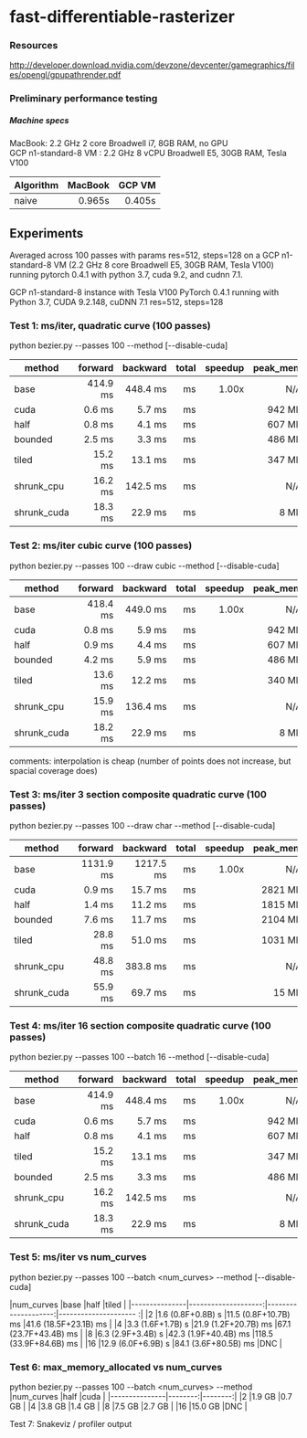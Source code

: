 # fast-differentiable-rasterizer

### Resources
http://developer.download.nvidia.com/devzone/devcenter/gamegraphics/files/opengl/gpupathrender.pdf

### Preliminary performance testing

##### Machine specs
MacBook: 2.2 GHz 2 core Broadwell i7, 8GB RAM, no GPU\
GCP n1-standard-8 VM : 2.2 GHz 8 vCPU Broadwell E5, 30GB RAM, Tesla V100

|Algorithm |MacBook  |GCP VM    |
|----------|--------:|---------:|
|naive     |0.965s   |0.405s    |

## Experiments
Averaged across 100 passes with params res=512, steps=128 on a GCP n1-standard-8 VM (2.2 GHz 8 core Broadwell E5, 30GB RAM, Tesla V100) running pytorch 0.4.1 with python 3.7, cuda 9.2, and cudnn 7.1.

GCP n1-standard-8 instance with Tesla V100
PyTorch 0.4.1 running with Python 3.7, CUDA 9.2.148, cuDNN 7.1
res=512, steps=128

### Test 1: ms/iter, quadratic curve (100 passes)
python bezier.py --passes 100 --method <method> [--disable-cuda]

|method         |forward  |backward |total    |speedup |peak_mem |
|---------------|--------:|--------:|--------:|-------:|--------:|
|base           |414.9 ms |448.4 ms |    ms   |1.00x   |N/A      |
|cuda           |0.6 ms   |5.7 ms   |    ms   |        |942 MB   |
|half           |0.8 ms   |4.1 ms   |    ms   |        |607 MB   |
|bounded        |2.5 ms   |3.3 ms   |    ms   |        |486 MB   |
|tiled          |15.2 ms  |13.1 ms  |    ms   |        |347 MB   |
|shrunk_cpu     |16.2 ms  |142.5 ms |    ms   |        |N/A      |
|shrunk_cuda    |18.3 ms  |22.9 ms  |    ms   |        |8 MB     |

### Test 2: ms/iter cubic curve (100 passes)
python bezier.py --passes 100 --draw cubic --method <method> [--disable-cuda]

|method         |forward  |backward |total    |speedup |peak_mem |
|---------------|--------:|--------:|--------:|-------:|--------:|
|base           |418.4 ms |449.0 ms |    ms   |1.00x   |N/A      |
|cuda           |0.8 ms   |5.9 ms   |    ms   |        |942 MB   |
|half           |0.9 ms   |4.4 ms   |    ms   |        |607 MB   |
|bounded        |4.2 ms   |5.9 ms   |    ms   |        |486 MB   |
|tiled          |13.6 ms  |12.2 ms  |    ms   |        |340 MB   |
|shrunk_cpu     |15.9 ms  |136.4 ms |    ms   |        |N/A      |
|shrunk_cuda    |18.2 ms  |22.9 ms  |    ms   |        |8 MB     |

comments: interpolation is cheap (number of points does not increase, but spacial coverage does)

### Test 3: ms/iter 3 section composite quadratic curve (100 passes)
python bezier.py --passes 100 --draw char --method <method> [--disable-cuda]

|method         |forward  |backward |total    |speedup |peak_mem |
|---------------|--------:|--------:|--------:|-------:|--------:|
|base           |1131.9 ms|1217.5 ms|    ms   |1.00x   |N/A      |
|cuda           |0.9 ms   |15.7 ms  |    ms   |        |2821 MB  |
|half           |1.4 ms   |11.2 ms  |    ms   |        |1815 MB  |
|bounded        |7.6 ms   |11.7 ms  |    ms   |        |2104 MB  |
|tiled          |28.8 ms  |51.0 ms  |    ms   |        |1031 MB  |
|shrunk_cpu     |48.8 ms  |383.8 ms |    ms   |        |N/A      |
|shrunk_cuda    |55.9 ms  |69.7 ms  |    ms   |        |15 MB    |

### Test 4: ms/iter 16 section composite quadratic curve (100 passes)
python bezier.py --passes 100 --batch 16 --method <method> [--disable-cuda]

|method         |forward  |backward |total    |speedup |peak_mem |
|---------------|--------:|--------:|--------:|-------:|--------:|
|base           |414.9 ms |448.4 ms |    ms   |1.00x   |N/A      |
|cuda           |0.6 ms   |5.7 ms   |    ms   |        |942 MB   |
|half           |0.8 ms   |4.1 ms   |    ms   |        |607 MB   |
|tiled          |15.2 ms  |13.1 ms  |    ms   |        |347 MB   |
|bounded        |2.5 ms   |3.3 ms   |    ms   |        |486 MB   |
|shrunk_cpu     |16.2 ms  |142.5 ms |    ms   |        |N/A      |
|shrunk_cuda    |18.3 ms  |22.9 ms  |    ms   |        |8 MB     |

### Test 5: ms/iter vs num_curves
python bezier.py --passes 100 --batch <num_curves> --method <method> [--disable-cuda]

|num_curves     |base                 |half                 |tiled                  |
|---------------|--------------------:|--------------------:|--------------------- :|
|2              |1.6 (0.8F+0.8B) s    |11.5 (0.8F+10.7B) ms |41.6 (18.5F+23.1B) ms  |
|4              |3.3 (1.6F+1.7B) s    |21.9 (1.2F+20.7B) ms |67.1 (23.7F+43.4B) ms  |
|8              |6.3 (2.9F+3.4B) s    |42.3 (1.9F+40.4B) ms |118.5 (33.9F+84.6B) ms |
|16             |12.9  (6.0F+6.9B) s  |84.1 (3.6F+80.5B) ms |DNC                    |

### Test 6: max_memory_allocated vs num_curves
python bezier.py --passes 100 --batch <num_curves> --method <method>
|num_curves     |half     |cuda     |
|---------------|--------:|--------:|
|2              |1.9 GB   |0.7 GB   |
|4              |3.8 GB   |1.4 GB   |
|8              |7.5 GB   |2.7 GB   |
|16             |15.0 GB  |DNC      |


Test 7: Snakeviz / profiler output
